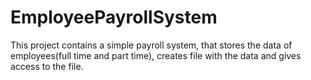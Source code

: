 # EmployeePayrollSystem
This project contains a simple payroll system, that stores the data of employees(full time and part time), creates file with the data and gives access to the file. 
